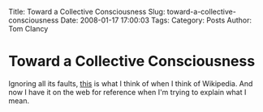 Title: Toward a Collective Consciousness
Slug: toward-a-collective-consciousness
Date: 2008-01-17 17:00:03
Tags: 
Category: Posts
Author: Tom Clancy

# Toward a Collective Consciousness

Ignoring all its faults, <a href="http://tkc.webfactional.com/blog/wp-content/uploads/2008/01/nexus-wikipedia.jpg" title="Nexus and the Library">this</a> is what I think of when I think of Wikipedia. And now I have it on the web for reference when I'm trying to explain what I mean.
